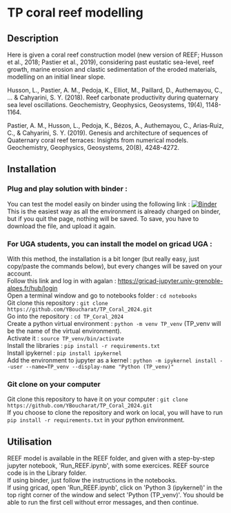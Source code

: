 # TP coral reef modelling

## Description 
Here is given a coral reef construction model (new version of REEF; Husson et al., 2018; Pastier et al., 2019), considering past eustatic sea-level, reef growth, marine erosion and clastic sedimentation of the eroded materials, modelling on an initial linear slope.

Husson, L., Pastier, A. M., Pedoja, K., Elliot, M., Paillard, D., Authemayou, C., ... & Cahyarini, S. Y. (2018). Reef carbonate productivity during quaternary sea level oscillations. Geochemistry, Geophysics, Geosystems, 19(4), 1148-1164.

Pastier, A. M., Husson, L., Pedoja, K., Bézos, A., Authemayou, C., Arias‐Ruiz, C., & Cahyarini, S. Y. (2019). Genesis and architecture of sequences of Quaternary coral reef terraces: Insights from numerical models. Geochemistry, Geophysics, Geosystems, 20(8), 4248-4272.

## Installation

### Plug and play solution with binder :
You can test the model easily on binder using the following link : 
[![Binder](https://mybinder.org/badge_logo.svg)](https://mybinder.org/v2/gh/YBoucharat/TP_Coral_2024.git/HEAD) <br>
This is the easiest way as all the environment is already charged on binder, but if you quit the page, nothing will be saved. To save, you have to download the file, and upload it again. <br>

### For UGA students, you can install the model on gricad UGA :
With this method, the installation is a bit longer (but really easy, just copy/paste the commands below), but every changes will be saved on your account.<br>
Follow this link and log in with agalan : https://gricad-jupyter.univ-grenoble-alpes.fr/hub/login <br>
Open a terminal window and go to notebooks folder : `cd notebooks` <br> 
Git clone this repository : `git clone https://github.com/YBoucharat/TP_Coral_2024.git` <br>
Go into the repository : `cd TP_Coral_2024`<br>
Create a python virtual environment : `python -m venv TP_venv` (TP_venv will be the name of the virtual environment). <br>
Activate it : `source TP_venv/bin/activate` <br>
Install the libraries : `pip install -r requirements.txt` <br>
Install ipykernel : `pip install ipykernel` <br>
Add the environment to jupyter as a kernel : `python -m ipykernel install --user --name=TP_venv --display-name "Python (TP_venv)"`

### Git clone on your computer
Git clone this repository to have it on your computer : `git clone https://github.com/YBoucharat/TP_Coral_2024.git` <br>
If you choose to clone the repository and work on local, you will have to run `pip install -r requirements.txt` in your python environment. 


## Utilisation
REEF model is available in the REEF folder, and given with a step-by-step jupyter notebook, 'Run_REEF.ipynb', with some exercices. REEF source code is in the Library folder. <br>
If using binder, just follow the instructions in the notebooks.<br>
If using gricad, open 'Run_REEF.ipynb', click on 'Python 3 (ipykernel)' in the top right corner of the window and select 'Python (TP_venv)'. You should be able to run the first cell without error messages, and then continue.
